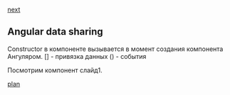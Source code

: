 <a href="02.md">next</a>

<h2>Angular data sharing</h2>

<div>
Constructor в компоненте вызывается в момент создания компонента Ангуляром.
[] - привязка данных
() - события

Посмотрим компонент слайд1.
</div>

<a href="00.md">plan</a>